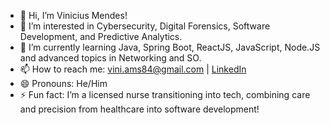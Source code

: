 - 👋 Hi, I’m Vinicius Mendes!
- 👀 I’m interested in Cybersecurity, Digital Forensics, Software Development, and Predictive Analytics.
- 🌱 I’m currently learning Java, Spring Boot, ReactJS, JavaScript, Node.JS and advanced topics in Networking and SO.
- 📫 How to reach me: [vini.ams84@gmail.com](mailto:vini.ams84@gmail.com) | [LinkedIn](www.linkedin.com/in/vinicius-mendes-32b40b170)
- 😄 Pronouns: He/Him
- ⚡ Fun fact: I’m a licensed nurse transitioning into tech, combining care and precision from healthcare into software development!


